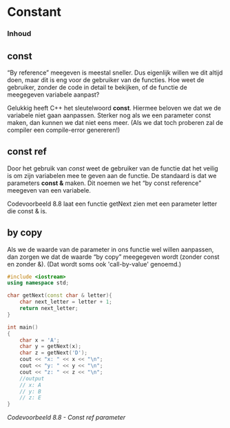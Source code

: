 # Constant

### Inhoud[](toc-id)

## const
“By reference” meegeven is meestal sneller. Dus eigenlijk willen we dit altijd doen, maar dit is eng voor de gebruiker van de functies. Hoe weet de gebruiker, zonder de code in detail te bekijken, of de functie de meegegeven variabele aanpast?

Gelukkig heeft C++ het sleutelwoord **const**. Hiermee beloven we dat we de variabele niet gaan aanpassen. Sterker nog als we een parameter const maken, dan kunnen we dat niet eens meer. (Als we dat toch proberen zal de compiler een compile-error genereren!)

## const ref
Door het gebruik van *const* weet de gebruiker van de functie dat het veilig is om zijn variabelen mee
te geven aan de functie. 
De standaard is dat we parameters **const &** maken. Dit noemen we het “by const reference” meegeven van een variabele.

Codevoorbeeld 8.8 laat een functie getNext zien met een parameter letter die const & is.

## by copy
Als we de waarde van de parameter in ons functie wel willen aanpassen, dan zorgen we dat de waarde “by copy” meegegeven wordt (zonder const en zonder &).
(Dat wordt soms ook 'call-by-value' genoemd.)

```c++
#include <iostream>
using namespace std;

char getNext(const char & letter){
    char next_letter = letter + 1;
    return next_letter;
}

int main()
{
    char x = 'A';
    char y = getNext(x);
    char z = getNext('D');
    cout << "x: " << x << "\n";
    cout << "y: " << y << "\n";
    cout << "z: " << z << "\n";
    //output
    // x: A
    // y: B
    // z: E
}
```
*Codevoorbeeld 8.8 - Const ref parameter*
